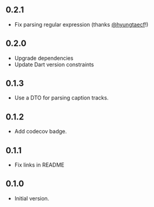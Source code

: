 ## 0.2.1

- Fix parsing regular expression (thanks [@hyungtaecf](https://github.com/hyungtaecf)!)

## 0.2.0

- Upgrade dependencies
- Update Dart version constraints

## 0.1.3

- Use a DTO for parsing caption tracks.

## 0.1.2

- Add codecov badge.

## 0.1.1

- Fix links in README

## 0.1.0

- Initial version.
